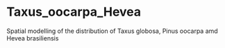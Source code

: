 # Taxus_oocarpa_Hevea
Spatial modelling of the distribution of Taxus globosa, Pinus oocarpa amd Hevea brasiliensis
